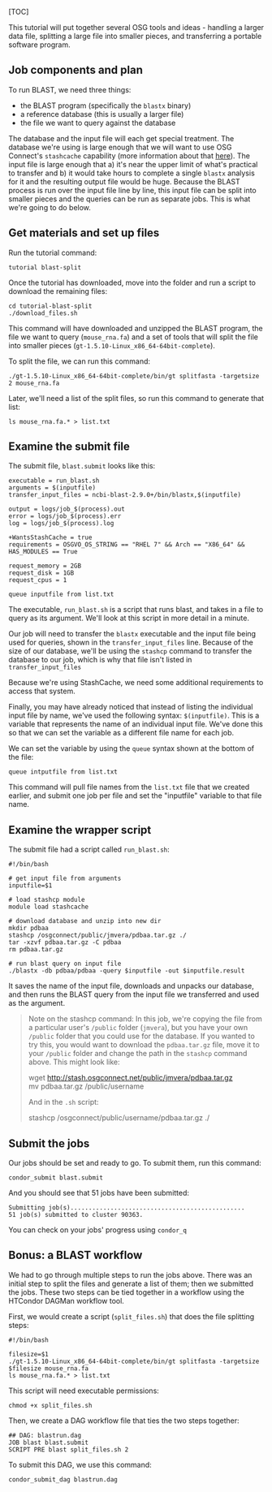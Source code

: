 [title]: - "Running a BLAST workflow"
[TOC]

This tutorial will put together several OSG tools and ideas - handling a larger 
data file, splitting a large file into smaller pieces, and transferring a portable 
software program. 

## Job components and plan

To run BLAST, we need three things: 
- the BLAST program (specifically the `blastx` binary)
- a reference database (this is usually a larger file)
- the file we want to query against the database

The database and the input file will each get special treatment. The database we're using 
is large enough that we will want to use OSG Connect's `stashcache` capability (more information 
about that [here][stashcache]). The input 
file is large enough that a) it's near the upper limit of what's practical to transfer and 
b) it would take hours to complete a single `blastx`
analysis for it and the resulting output file would be huge. Because the BLAST process is 
run over the input file line by line, this input file can be split into smaller pieces and 
the queries can be run as separate jobs. This is what we're going to do below. 

## Get materials and set up files

Run the tutorial command:

	tutorial blast-split

Once the tutorial has downloaded, move into the folder and run a script to download the remaining files: 

	cd tutorial-blast-split
	./download_files.sh

This command will have downloaded and unzipped the BLAST program, the file we want to query 
(`mouse_rna.fa`) and a set of tools that will split the file into smaller pieces
(`gt-1.5.10-Linux_x86_64-64bit-complete`). 

To split the file, we can run this command: 

	./gt-1.5.10-Linux_x86_64-64bit-complete/bin/gt splitfasta -targetsize 2 mouse_rna.fa

Later, we'll need a list of the split files, so run this command to generate that list: 

	ls mouse_rna.fa.* > list.txt

## Examine the submit file

The submit file, `blast.submit` looks like this: 

	executable = run_blast.sh
	arguments = $(inputfile)
	transfer_input_files = ncbi-blast-2.9.0+/bin/blastx,$(inputfile)

	output = logs/job_$(process).out
	error = logs/job_$(process).err
	log = logs/job_$(process).log

	+WantsStashCache = true
	requirements = OSGVO_OS_STRING == "RHEL 7" && Arch == "X86_64" && HAS_MODULES == True

	request_memory = 2GB
	request_disk = 1GB
	request_cpus = 1

	queue inputfile from list.txt

The executable, `run_blast.sh` is a script that runs blast, and takes in a file to 
query as its argument. We'll look at this script in more detail in a minute. 

Our job will need to transfer the `blastx` executable and the input file being used for 
queries, shown in the `transfer_input_files` line. Because of the size of our database, 
we'll be using the `stashcp` command to transfer the database to our job, which is why 
that file isn't listed in `transfer_input_files`

Because we're using StashCache, we need some additional requirements to access that 
system. 

Finally, you may have already noticed that instead of listing the individual input file 
by name, we've used the following syntax: `$(inputfile)`. This is a variable that represents 
the name of an individual input file. We've done this so that we can set the variable as 
a different file name for each job. 

We can set the variable by using the `queue` syntax shown at the bottom of the file: 

	queue intputfile from list.txt

This command will pull file names from the `list.txt` file that we created earlier, and 
submit one job per file and set the "inputfile" variable to that file name. 

## Examine the wrapper script

The submit file had a script called `run_blast.sh`: 

	#!/bin/bash

	# get input file from arguments
	inputfile=$1

	# load stashcp module
	module load stashcache

	# download database and unzip into new dir
	mkdir pdbaa
	stashcp /osgconnect/public/jmvera/pdbaa.tar.gz ./
	tar -xzvf pdbaa.tar.gz -C pdbaa
	rm pdbaa.tar.gz

	# run blast query on input file
	./blastx -db pdbaa/pdbaa -query $inputfile -out $inputfile.result

It saves the name of the input file, downloads and unpacks our database, and then 
runs the BLAST query from the input file we transferred and used as the argument. 

> Note on the stashcp command: In this job, we're copying the file from a particular 
> user's `/public` folder (`jmvera`), but you have your own `/public` folder that you 
> could use for the database. If you wanted to try this, you would want to download the 
> `pdbaa.tar.gz` file, move it to your `/public` folder and change the path in the `stashcp`
> command above. This might look like: 
>
>    wget http://stash.osgconnect.net/public/jmvera/pdbaa.tar.gz    
>    mv pdbaa.tar.gz /public/username
> 
> And in the `.sh` script: 
> 
>    stashcp /osgconnect/public/username/pdbaa.tar.gz ./

## Submit the jobs

Our jobs should be set and ready to go. To submit them, run this command:

	condor_submit blast.submit

And you should see that 51 jobs have been submitted: 

	Submitting job(s)................................................
	51 job(s) submitted to cluster 90363.

You can check on your jobs' progress using `condor_q`

## Bonus: a BLAST workflow

We had to go through multiple steps to run the jobs above. There was an initial 
step to split the files and generate a list of them; then we submitted the jobs. These 
two steps can be tied together in a workflow using the HTCondor DAGMan workflow tool. 

First, we would create a script (`split_files.sh`) that does the file splitting steps: 

	#!/bin/bash
	
	filesize=$1
	./gt-1.5.10-Linux_x86_64-64bit-complete/bin/gt splitfasta -targetsize $filesize mouse_rna.fa
	ls mouse_rna.fa.* > list.txt

This script will need executable permissions:

	chmod +x split_files.sh

Then, we create a DAG workflow file that ties the two steps together: 

	## DAG: blastrun.dag
	JOB blast blast.submit
	SCRIPT PRE blast split_files.sh 2

To submit this DAG, we use this command: 

	condor_submit_dag blastrun.dag


[stashcache]: https://support.opensciencegrid.org/support/solutions/articles/12000002775-transferring-data-with-stashcache

